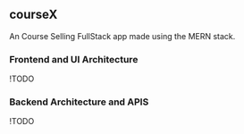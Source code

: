 ## courseX


An Course Selling FullStack app made using the MERN stack.


### Frontend and UI Architecture

!TODO

### Backend Architecture and APIS 

!TODO



